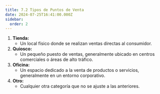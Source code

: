 ```yaml
---
title: 7.2 Tipos de Puntos de Venta
date: 2024-07-25T16:41:00.000Z
sidebar:
  order: 2
---
```

1. **Tienda:**
    - Un local físico donde se realizan ventas directas al consumidor.
2. **Quiosco:**
    - Un pequeño puesto de ventas, generalmente ubicado en centros comerciales o áreas de alto tráfico.
3. **Oficina:**
    - Un espacio dedicado a la venta de productos o servicios, generalmente en un entorno corporativo.
4. **Otro:**
    - Cualquier otra categoría que no se ajuste a las anteriores.


